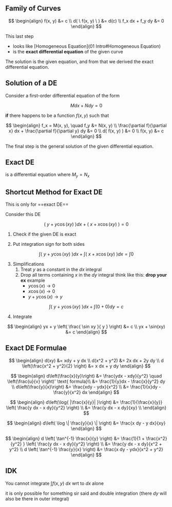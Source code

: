 ## Family of Curves

$$
\begin{align}
f(x, y) &= c \\
d( \ f(x, y) \ ) &= d(c) \\
f_x dx + f_y dy &= 0
\end{align}
$$

This last step

- looks like [Homogeneous Equation](01 Intro#Homogeneous Equation)
- is the **exact differential equation** of the given curve

The solution is the given equation, and from that we derived the exact differential equation.

## Solution of a DE

Consider a first-order differential equation of the form

$$
M dx + N dy = 0
$$

**if** there happens to be a function $f(x, y)$ such that

$$
\begin{align}
f_x = M(x, y),
\quad
f_y &= N(x, y) \\
\frac{\partial f}{\partial x} dx
+
\frac{\partial f}{\partial y} dy
&= 0 \\
d( f(x, y) ) &= 0 \\
f(x, y) &= c
\end{align}
$$

The final step is the general solution of the given differential equation.

## Exact DE

is a differential equation where $M_y = N_x$

## Shortcut Method for Exact DE

This is only for ==exact DE==

Consider this DE

$$
(\ y + y \cos(xy)  \ )dx + (\ x + x \cos(xy) \ ) = 0
$$

1. Check if the given DE is exact

2. Put integration sign for both sides
  
$$
\int (\ y + y \cos(xy)  \ )  dx + \int(\ x + x \cos(xy) \ )  dx = \int 0
$$
   
3. Simplifications
   1. Treat $y$ as a constant in the $dx$ integral
   2. Drop all terms containing $x$ in the $dy$ integral
      think like this: **drop your ex**
      example
      - $y \cos(x) \to 0$
      - $x \cos(x) \to 0$
      - $y + y \cos(x) \to y$
   
$$
\int (\  y + y \cos(xy) \ ) dx + \int (0 + 0) dy = c
$$
   
4. Integrate

$$ \begin{align} yx + y \left( \frac{ \sin xy }{ y } \right) &= c \\
yx + \sin(xy) &= c
\end{align} $$

## Exact DE Formulae

$$
\begin{align}
d(xy) &= xdy + y dx \\
d(x^2 + y^2) &= 2x dx + 2y dy \\
d \left(\frac{x^2 + y^2}{2} \right) &= x dx + y dy
\end{align}
$$

$$
\begin{align}
d\left(\frac{x}{y}\right) &= \frac{ydx - xdy}{y^2}
\quad \left(\frac{u}{v} \right)' \text{ formula}\\
&= \frac{1}{y}dx - \frac{x}{y^2} dy \\
d\left(\frac{y}{x}\right) &= \frac{xdy - ydx}{x^2} \\
&= \frac{1}{x}dy - \frac{y}{x^2} dx
\end{align}
$$

$$
\begin{align}
d\left(\log{ |\frac{x}{y}| }\right) &= \frac{1}{\frac{x}{y}} \left( \frac{y dx - x dy}{y^2} \right) \\
&= \frac{y dx - x dy}{xy} \\
\end{align}
$$

$$
\begin{align}
d\left( \log \| \frac{y}{x} \| \right) &= \frac{x dy - y dx}{xy}
\end{align}
$$

$$
\begin{align}
d \left( \tan^{-1} \frac{x}{y} \right) &=
\frac{1}{1 + \frac{x^2}{y^2} }
\left( \frac{y dx - x dy}{y^2} \right) \\
&= \frac{y dx - x dy}{x^2 + y^2} \\
d \left( \tan^{-1} \frac{y}{x} \right) &=
\frac{x dy - ydx}{x^2 + y^2}
\end{align}
$$

## IDK

You cannot integrate $\int f(x,y) \ dx$ wrt to $dx$ alone

it is only possible for something sir said and double integration (there $dy$ will also be there in outer integral)
